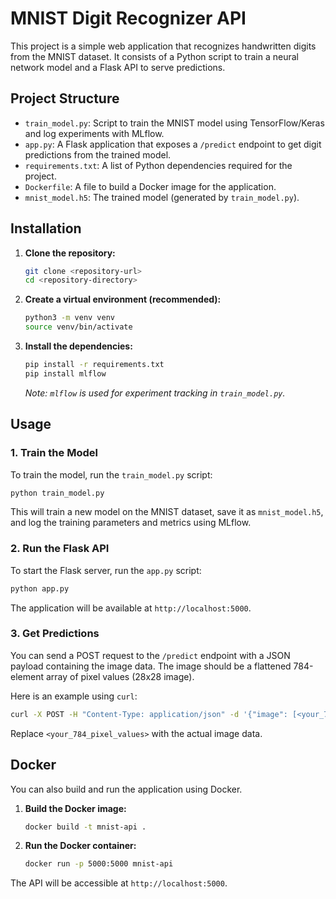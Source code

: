 # MNIST Digit Recognizer API

This project is a simple web application that recognizes handwritten digits from the MNIST dataset. It consists of a Python script to train a neural network model and a Flask API to serve predictions.

## Project Structure

- `train_model.py`: Script to train the MNIST model using TensorFlow/Keras and log experiments with MLflow.
- `app.py`: A Flask application that exposes a `/predict` endpoint to get digit predictions from the trained model.
- `requirements.txt`: A list of Python dependencies required for the project.
- `Dockerfile`: A file to build a Docker image for the application.
- `mnist_model.h5`: The trained model (generated by `train_model.py`).

## Installation

1.  **Clone the repository:**
    ```bash
    git clone <repository-url>
    cd <repository-directory>
    ```

2.  **Create a virtual environment (recommended):**
    ```bash
    python3 -m venv venv
    source venv/bin/activate
    ```

3.  **Install the dependencies:**
    ```bash
    pip install -r requirements.txt
    pip install mlflow
    ```
    *Note: `mlflow` is used for experiment tracking in `train_model.py`.*

## Usage

### 1. Train the Model

To train the model, run the `train_model.py` script:

```bash
python train_model.py
```

This will train a new model on the MNIST dataset, save it as `mnist_model.h5`, and log the training parameters and metrics using MLflow.

### 2. Run the Flask API

To start the Flask server, run the `app.py` script:

```bash
python app.py
```

The application will be available at `http://localhost:5000`.

### 3. Get Predictions

You can send a POST request to the `/predict` endpoint with a JSON payload containing the image data. The image should be a flattened 784-element array of pixel values (28x28 image).

Here is an example using `curl`:

```bash
curl -X POST -H "Content-Type: application/json" -d '{"image": [<your_784_pixel_values>]}' http://localhost:5000/predict
```

Replace `<your_784_pixel_values>` with the actual image data.

## Docker

You can also build and run the application using Docker.

1.  **Build the Docker image:**
    ```bash
    docker build -t mnist-api .
    ```

2.  **Run the Docker container:**
    ```bash
    docker run -p 5000:5000 mnist-api
    ```

The API will be accessible at `http://localhost:5000`.